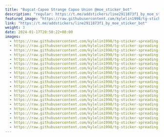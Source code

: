 ```yaml
---
title: "Bugcat-Capoo Strange Capoo Union @moe_sticker_bot"
description: "regular: https://t.me/addstickers/line2911873f1_by_moe_sticker_bot"
featured_image: "https://raw.githubusercontent.com/kylelin1998/tg-sticker-spreading-worldwide-images/main/img/a1318be5-9485-47a1-9b6e-1aec31c0de70.jpg"
link: "https://t.me/addstickers/line2911873f1_by_moe_sticker_bot"
weight: 3
date: 2024-01-17T20:58:22+08:00
images:
  - https://raw.githubusercontent.com/kylelin1998/tg-sticker-spreading-worldwide-images/main/img/a1318be5-9485-47a1-9b6e-1aec31c0de70.jpg
  - https://raw.githubusercontent.com/kylelin1998/tg-sticker-spreading-worldwide-images/main/img/0ad9e84b-fd58-48c8-94eb-79864151838a.jpg
  - https://raw.githubusercontent.com/kylelin1998/tg-sticker-spreading-worldwide-images/main/img/3c5dc5aa-f906-41b6-b816-802cf8b4fa3d.jpg
  - https://raw.githubusercontent.com/kylelin1998/tg-sticker-spreading-worldwide-images/main/img/c1d356d0-3cff-4aab-96dc-81cb332f00ef.jpg
  - https://raw.githubusercontent.com/kylelin1998/tg-sticker-spreading-worldwide-images/main/img/2a4eab5a-6579-4c82-8cc7-bcbc8844012e.jpg
  - https://raw.githubusercontent.com/kylelin1998/tg-sticker-spreading-worldwide-images/main/img/0da7189c-88f3-4447-bead-051b2ac0d63e.jpg
  - https://raw.githubusercontent.com/kylelin1998/tg-sticker-spreading-worldwide-images/main/img/176b8403-2079-46e7-b249-73d7381a2d04.jpg
  - https://raw.githubusercontent.com/kylelin1998/tg-sticker-spreading-worldwide-images/main/img/b219daeb-0041-4737-9cd7-89a7abf87a1f.jpg
  - https://raw.githubusercontent.com/kylelin1998/tg-sticker-spreading-worldwide-images/main/img/2e3defa3-8668-4240-a93e-1c66712b2bed.jpg
  - https://raw.githubusercontent.com/kylelin1998/tg-sticker-spreading-worldwide-images/main/img/bcd525d4-dbb8-4b05-97ec-84cf2c9d01f3.jpg
  - https://raw.githubusercontent.com/kylelin1998/tg-sticker-spreading-worldwide-images/main/img/6f1cf557-dbd0-4d08-8640-b26a07972bc7.jpg
  - https://raw.githubusercontent.com/kylelin1998/tg-sticker-spreading-worldwide-images/main/img/b0f5d58d-fcd2-4975-a7f4-c9149c0a2bd1.jpg
  - https://raw.githubusercontent.com/kylelin1998/tg-sticker-spreading-worldwide-images/main/img/6babed91-3f2b-4b52-9a3b-546eaac226e5.jpg
  - https://raw.githubusercontent.com/kylelin1998/tg-sticker-spreading-worldwide-images/main/img/cdbe0d01-5d5b-4423-a4f7-8c6cc50a2a66.jpg
  - https://raw.githubusercontent.com/kylelin1998/tg-sticker-spreading-worldwide-images/main/img/718cee09-6ad9-45d5-ad64-91109416c231.jpg
  - https://raw.githubusercontent.com/kylelin1998/tg-sticker-spreading-worldwide-images/main/img/95b00d6a-4e12-445d-9c51-5d10ef3f0db1.jpg
  - https://raw.githubusercontent.com/kylelin1998/tg-sticker-spreading-worldwide-images/main/img/bd71072c-c91d-4189-82e5-188af2b97d08.jpg
  - https://raw.githubusercontent.com/kylelin1998/tg-sticker-spreading-worldwide-images/main/img/976cc881-f812-4ac1-8d11-c9d09191e2f7.jpg
  - https://raw.githubusercontent.com/kylelin1998/tg-sticker-spreading-worldwide-images/main/img/2e5db251-19d1-4e18-b941-ead65b8e6b31.jpg
  - https://raw.githubusercontent.com/kylelin1998/tg-sticker-spreading-worldwide-images/main/img/5b950cf7-7d6d-4737-b586-661183a3423b.jpg
---
```

